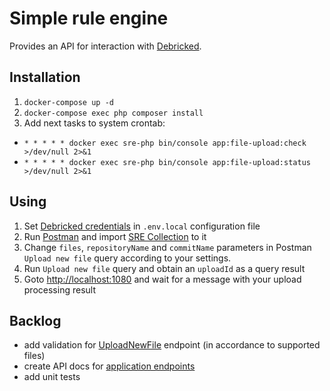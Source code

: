 # Simple rule engine

Provides an API for interaction with [Debricked](https://debricked.com/). 

## Installation
1. ``docker-compose up -d`` 
2. ``docker-compose exec php composer install``
3. Add next tasks to system crontab:
 - ``* * * * * docker exec sre-php bin/console app:file-upload:check >/dev/null 2>&1``
 - ``* * * * * docker exec sre-php bin/console app:file-upload:status >/dev/null 2>&1``

## Using
1. Set [Debricked credentials](https://debricked.com/docs/integrations/api.html#introduction) in ``.env.local`` configuration file
2. Run [Postman](https://www.postman.com/) and import [SRE Collection](./SRE.postman_collection.json) to it
3. Change ``files``, ``repositoryName`` and ``commitName`` parameters in Postman ``Upload new file`` query according to your settings.
4. Run ``Upload new file`` query and obtain an ``uploadId`` as a query result
5. Goto [http://localhost:1080](http://localhost:1080) and wait for a message with your upload processing result 

## Backlog
- add validation for [UploadNewFile](./src/Controller/API/V10/UploadNewFileAction.php) endpoint (in accordance to supported files)
- create API docs for [application endpoints](./src/Controller/API/V10/)
- add unit tests


 
